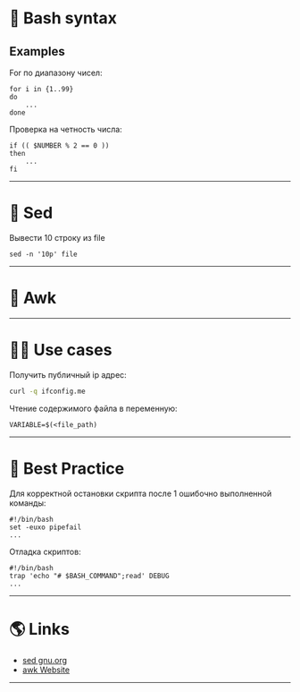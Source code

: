 # 🐚 Bash syntax

## Examples

For по диапазону чисел:

```shell title=for
for i in {1..99}
do
    ...
done
```

Проверка на четность числа:

```shell title=if
if (( $NUMBER % 2 == 0 ))
then
    ...
fi
```

---

# 📄 Sed

Вывести 10 строку из file

```shell
sed -n '10p' file
```

---

# 📄 Awk

---

# 🤹‍♀️ Use cases

Получить публичный ip адрес:

```bash
curl -q ifconfig.me
```

Чтение содержимого файла в переменную:

```shell
VARIABLE=$(<file_path)
```

---

# 🥇 Best Practice

Для корректной остановки скрипта после 1 ошибочно выполненной команды:

```shell
#!/bin/bash
set -euxo pipefail
...
```

Отладка скриптов:

```shell
#!/bin/bash
trap 'echo "# $BASH_COMMAND";read' DEBUG
...
```

---

# 🌎 Links

- [sed gnu.org](https://www.gnu.org/software/sed/manual/sed.html)
- [awk Website](http://www.awklang.org)

---
